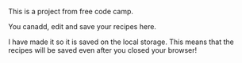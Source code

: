 This is a project from free code camp.

You canadd, edit and save your recipes here.

I have made it so it is saved on the local storage. This means that the recipes will be saved even after you closed your browser!
